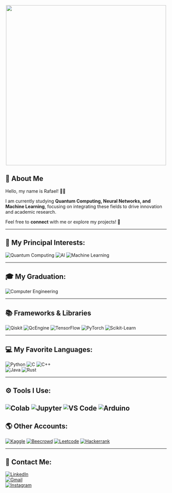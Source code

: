 <!-- GIF de Introdução -->
<p align="center">
  <img src="https://images.squarespace-cdn.com/content/v1/5c0832f1cc8fed1703a13003/dbae7bb6-e786-4383-a7e9-fee93ea6ffea/giftour-1.gif?format=1000w" width="500"/>
</p>

## 👋 About Me  

Hello, my name is Rafael! 🙋‍♂️  

I am currently studying **Quantum Computing, Neural Networks, and Machine Learning**, focusing on integrating these fields to drive innovation and academic research.  

Feel free to **connect** with me or explore my projects! 🚀  

---

## 🔬 My Principal Interests:  
![Quantum Computing](https://img.shields.io/badge/-Quantum%20Computing-blueviolet?style=for-the-badge)
![AI](https://img.shields.io/badge/-Artificial%20Intelligence-blue?style=for-the-badge)
![Machine Learning](https://img.shields.io/badge/-Machine%20Learning-orange?style=for-the-badge)

---

## 🎓 My Graduation:  
![Computer Engineering](https://img.shields.io/badge/-Computer%20Engineering-red?style=for-the-badge)

---
## 📚 Frameworks & Libraries
![Qiskit](https://img.shields.io/badge/Qiskit-6929C4?logo=qiskit&logoColor=fff&style=for-the-badge)
![QcEngine](https://img.shields.io/badge/-QcEngine-blue?style=for-the-badge)
![TensorFlow](https://img.shields.io/badge/TensorFlow-FF6F00?style=for-the-badge&logo=tensorflow&logoColor=white)
![PyTorch](https://img.shields.io/badge/PyTorch-EE4C2C?style=for-the-badge&logo=pytorch&logoColor=white)
![Scikit-Learn](https://img.shields.io/badge/Scikit--Learn-F7931E?style=for-the-badge&logo=scikitlearn&logoColor=white)

---
## 💻 My Favorite Languages:  
![Python](https://img.shields.io/badge/Python-14354C?style=for-the-badge&logo=python&logoColor=white) 
![C](https://img.shields.io/badge/C-00599C?style=for-the-badge&logo=c&logoColor=white) 
![C++](https://img.shields.io/badge/C%2B%2B-00599C?style=for-the-badge&logo=c%2B%2B&logoColor=white)     
![Java](https://img.shields.io/badge/Java-ED8B00?style=for-the-badge&logo=openjdk&logoColor=white) 
![Rust](https://img.shields.io/badge/Rust-000000?style=for-the-badge&logo=rust&logoColor=white) 


---

## ⚙️ Tools I Use:  
![Colab](https://img.shields.io/badge/Colab-F9AB00?style=for-the-badge&logo=googlecolab&color=525252)
![Jupyter](https://img.shields.io/badge/Jupyter-F37626?logo=jupyter&logoColor=fff&style=for-the-badge)
![VS Code](https://img.shields.io/badge/Visual_Studio_Code-0078D4?style=for-the-badge&logo=visual%20studio%20code&logoColor=white)
![Arduino](https://img.shields.io/badge/Arduino-00878F?logo=arduino&logoColor=fff&style=for-the-badge)
---

## 🌎 Other Accounts:  
[![Kaggle](https://img.shields.io/badge/Kaggle-20BEFF?style=for-the-badge&logo=Kaggle&logoColor=white)](https://www.kaggle.com/rafaelhenriqueramos)
[![Beecrowd](https://img.shields.io/badge/beecrowd-Profile-blue?style=for-the-badge&logo=codeforces)](https://judge.beecrowd.com/pt/profile/551361) 
[![Leetcode](https://img.shields.io/badge/-LeetCode-FFA116?style=for-the-badge&logo=LeetCode&logoColor=black)](https://leetcode.com/u/RH_Ramos/) 
[![Hackerrank](https://img.shields.io/badge/-Hackerrank-2EC866?style=for-the-badge&logo=HackerRank&logoColor=white)](https://www.hackerrank.com/profile/ARROBAs2)

---

## 📩 Contact Me:  
[![LinkedIn](https://img.shields.io/badge/LinkedIn-0077B5?style=for-the-badge&logo=linkedin&logoColor=white)](https://www.linkedin.com/in/rafael-henrique-ramos/)  
[![Gmail](https://img.shields.io/badge/Gmail-D14836?style=for-the-badge&logo=gmail&logoColor=white)](mailto:rafahramos02@gmail.com)  
[![Instagram](https://img.shields.io/badge/Instagram-E4405F?style=for-the-badge&logo=instagram&logoColor=white)](https://www.instagram.com/rafah_ram0s/)  
